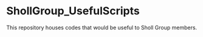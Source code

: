 # ShollGroup_UsefulScripts
This repository houses codes that would be useful to Sholl Group members.  

